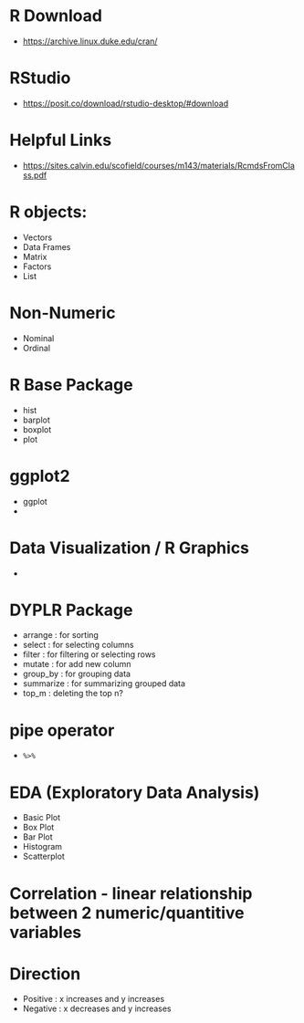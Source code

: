 # R Download
- https://archive.linux.duke.edu/cran/
 
# RStudio
- https://posit.co/download/rstudio-desktop/#download

# Helpful Links
- https://sites.calvin.edu/scofield/courses/m143/materials/RcmdsFromClass.pdf


# R objects:
- Vectors
- Data Frames
- Matrix
- Factors
- List

# Non-Numeric
- Nominal 
- Ordinal

# R Base Package
- hist
- barplot
- boxplot
- plot

# ggplot2
- ggplot
- 

# Data Visualization / R Graphics
- 

# DYPLR Package
- arrange : for sorting
- select : for selecting columns
- filter : for filtering or selecting rows
- mutate : for add new column
- group_by : for grouping data
- summarize : for summarizing grouped data
- top_m : deleting the top n?

# pipe operator
- `%>%`

# EDA (Exploratory Data Analysis)
- Basic Plot
- Box Plot
- Bar Plot
- Histogram
- Scatterplot

# Correlation - linear relationship between 2 numeric/quantitive variables

# Direction 
- Positive : x increases and y increases
- Negative : x decreases and y increases

